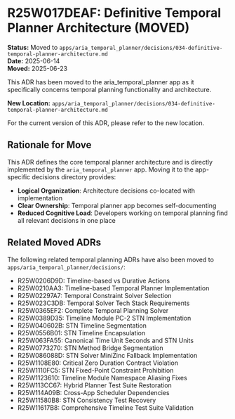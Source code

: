 # R25W017DEAF: Definitive Temporal Planner Architecture (MOVED)

<!-- @adr_serial R25W017DEAF -->

**Status:** Moved to `apps/aria_temporal_planner/decisions/034-definitive-temporal-planner-architecture.md`  
**Date:** 2025-06-14  
**Moved:** 2025-06-23

This ADR has been moved to the aria_temporal_planner app as it specifically concerns temporal planning functionality and architecture.

**New Location:** `apps/aria_temporal_planner/decisions/034-definitive-temporal-planner-architecture.md`

For the current version of this ADR, please refer to the new location.

## Rationale for Move

This ADR defines the core temporal planner architecture and is directly implemented by the `aria_temporal_planner` app. Moving it to the app-specific decisions directory provides:

- **Logical Organization**: Architecture decisions co-located with implementation
- **Clear Ownership**: Temporal planner app becomes self-documenting
- **Reduced Cognitive Load**: Developers working on temporal planning find all relevant decisions in one place

## Related Moved ADRs

The following related temporal planning ADRs have also been moved to `apps/aria_temporal_planner/decisions/`:

- R25W0206D9D: Timeline-based vs Durative Actions
- R25W0210AA3: Timeline-based Temporal Planner Implementation  
- R25W02297A7: Temporal Constraint Solver Selection
- R25W023C3DB: Temporal Solver Tech Stack Requirements
- R25W0365EF2: Complete Temporal Planning Solver
- R25W0389D35: Timeline Module PC-2 STN Implementation
- R25W040602B: STN Timeline Segmentation
- R25W0556B01: STN Timeline Encapsulation
- R25W063FA55: Canonical Time Unit Seconds and STN Units
- R25W0773270: STN Method Bridge Segmentation
- R25W086088D: STN Solver MiniZinc Fallback Implementation
- R25W1108E80: Critical Zero Duration Contract Violation
- R25W1110FC5: STN Fixed-Point Constraint Prohibition
- R25W1123610: Timeline Module Namespace Aliasing Fixes
- R25W113CC67: Hybrid Planner Test Suite Restoration
- R25W114A09B: Cross-App Scheduler Dependencies
- R25W11580B8: STN Consistency Test Recovery
- R25W11617B8: Comprehensive Timeline Test Suite Validation
